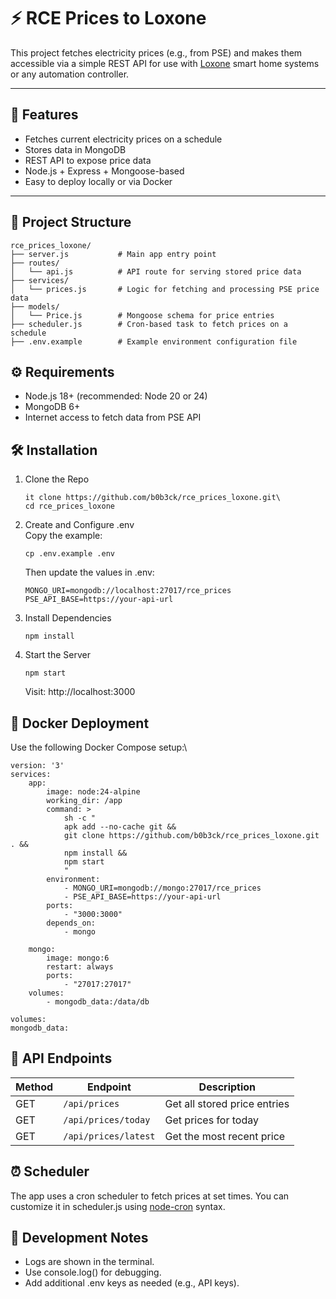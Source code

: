 # ⚡ RCE Prices to Loxone

This project fetches electricity prices (e.g., from PSE) and makes them accessible via a simple REST API for use with [Loxone](https://www.loxone.com/) smart home systems or any automation controller.

---

## 🚀 Features

- Fetches current electricity prices on a schedule
- Stores data in MongoDB
- REST API to expose price data
- Node.js + Express + Mongoose-based
- Easy to deploy locally or via Docker

---

## 📁 Project Structure

```text
rce_prices_loxone/
├── server.js           # Main app entry point
├── routes/
│   └── api.js          # API route for serving stored price data
├── services/
│   └── prices.js       # Logic for fetching and processing PSE price data
├── models/
│   └── Price.js        # Mongoose schema for price entries
├── scheduler.js        # Cron-based task to fetch prices on a schedule
├── .env.example        # Example environment configuration file
```
## ⚙️ Requirements

- Node.js 18+ (recommended: Node 20 or 24)
- MongoDB 6+
- Internet access to fetch data from PSE API

## 🛠 Installation

1. Clone the Repo
    ```text
    it clone https://github.com/b0b3ck/rce_prices_loxone.git\
    cd rce_prices_loxone
    ```
2. Create and Configure .env\
Copy the example:
    ```text
    cp .env.example .env
    ```
    Then update the values in .env:
    ```text
    MONGO_URI=mongodb://localhost:27017/rce_prices
    PSE_API_BASE=https://your-api-url
    ```
3. Install Dependencies
    ```text
    npm install
    ```
4. Start the Server
    ```text
    npm start
    ```
    Visit: http://localhost:3000

## 🐳 Docker Deployment
Use the following Docker Compose setup:\
    
    version: '3'
    services:
        app:
            image: node:24-alpine
            working_dir: /app
            command: >
                sh -c "
                apk add --no-cache git &&
                git clone https://github.com/b0b3ck/rce_prices_loxone.git . &&
                npm install &&
                npm start
                "
            environment:
                - MONGO_URI=mongodb://mongo:27017/rce_prices
                - PSE_API_BASE=https://your-api-url
            ports:
                - "3000:3000"
            depends_on:
                - mongo

        mongo:
            image: mongo:6
            restart: always
            ports:
                - "27017:27017"
        volumes:
            - mongodb_data:/data/db

    volumes:
    mongodb_data:

## 📡 API Endpoints

| Method | Endpoint             | Description                  |
| ------ | -------------------- | ---------------------------- |
| GET    | `/api/prices`        | Get all stored price entries |
| GET    | `/api/prices/today`  | Get prices for today         |
| GET    | `/api/prices/latest` | Get the most recent price    |

## ⏰ Scheduler

The app uses a cron scheduler to fetch prices at set times.
You can customize it in scheduler.js using [node-cron](https://www.npmjs.com/package/node-cron) syntax.

## 🐞 Development Notes

- Logs are shown in the terminal.
- Use console.log() for debugging.
- Add additional .env keys as needed (e.g., API keys).